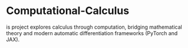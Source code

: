 # Computational-Calculus
is project explores calculus through computation, bridging mathematical theory and modern automatic differentiation frameworks (PyTorch and JAX).
